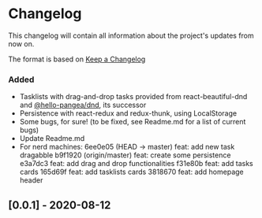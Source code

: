 # Changelog

This changelog will contain all information about the project's updates from now on.

The format is based on [Keep a Changelog](https://keepachangelog.com/en/1.0.0/)

### Added 

- Tasklists with drag-and-drop tasks provided from react-beautiful-dnd and [@hello-pangea/dnd](https://github.com/hello-pangea/dnd), its successor
- Persistence with react-redux and redux-thunk, using LocalStorage
- Some bugs, for sure! (to be fixed, see Readme.md for a list of current bugs)
- Update Readme.md
- For nerd machines:
6ee0e05 (HEAD -> master) feat: add new task dragabble
b9f1920 (origin/master) feat: create some persistence
e3a7dc3 feat: add drag and drop functionalities
f31e80b feat: add tasks cards
165d69f feat: add tasklists cards
3818670 feat: add homepage header

## [0.0.1] - 2020-08-12
